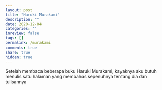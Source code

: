 ```yaml
---
layout: post
title: "Haruki Murakami"
description: ""
date: 2020-12-04
categories: ''
inreview: false
tags: []
permalink: /murakami
comments: true
share: true
hidden: true
---
```


Setelah membaca beberapa buku Haruki Murakami, kayaknya aku butuh menulis satu halaman yang membahas sepenuhnya tentang dia dan tulisannya